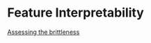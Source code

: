 # Feature Interpretability

[Assessing the brittleness](Feature%20Interpretability%20304cb0bac2b74ea4a4f41de37daa2dd9/Assessing%20the%20brittleness%20c95d5454dcdf49ab85c9dd7960731552.md)